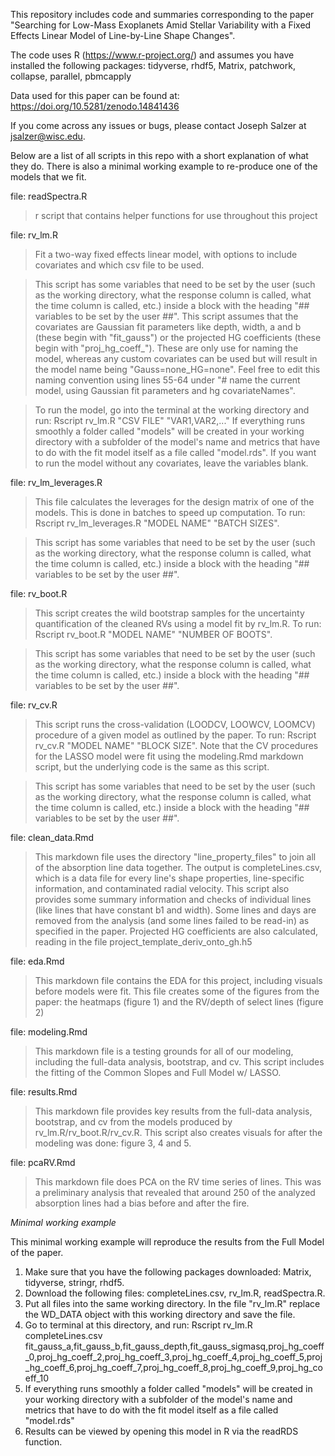 This repository includes code and summaries corresponding to the paper "Searching for Low-Mass Exoplanets Amid Stellar Variability with a Fixed Effects Linear Model of Line-by-Line Shape Changes".

The code uses R (https://www.r-project.org/) and assumes you have installed the following packages:
tidyverse, rhdf5, Matrix, patchwork, collapse, parallel, pbmcapply

Data used for this paper can be found at: https://doi.org/10.5281/zenodo.14841436

If you come across any issues or bugs, please contact Joseph Salzer at jsalzer@wisc.edu.

Below are a list of all scripts in this repo with a short explanation of what they do. There is also a minimal working example to re-produce one of the models that we fit.

file: readSpectra.R <br>
> r script that contains helper functions for use throughout this project

file: rv_lm.R <br>
> Fit a two-way fixed effects linear model, with options to include covariates and which csv file to be used.

> This script has some variables that need to be set by the user (such as the working directory, what the response column is called, what the time column is called, etc.) inside a block with the heading "## variables to be set by the user ##". This script assumes that the covariates are Gaussian fit parameters like depth, width, a and b (these begin with "fit_gauss") or the projected HG coefficients (these begin with "proj_hg_coeff_"). These are only use for naming the model, whereas any custom covariates can be used but will result in the model name being "Gauss=none_HG=none". Feel free to edit this naming convention using lines 55-64 under "# name the current model, using Gaussian fit parameters and hg covariateNames".

> To run the model, go into the terminal at the working directory and run: Rscript rv_lm.R "CSV FILE" "VAR1,VAR2,..." If everything runs smoothly a folder called "models" will be created in your working directory with a subfolder of the model's name and metrics that have to do with the fit model itself as a file called "model.rds".  If you want to run the model without any covariates, leave the variables blank. 

file: rv_lm_leverages.R <br>
> This file calculates the leverages for the design matrix of one of the models. This is done in batches to speed up computation. To run: Rscript rv_lm_leverages.R "MODEL NAME" "BATCH SIZES". 

> This script has some variables that need to be set by the user (such as the working directory, what the response column is called, what the time column is called, etc.) inside a block with the heading "## variables to be set by the user ##". 

file: rv_boot.R <br>
> This script creates the wild bootstrap samples for the uncertainty quantification of the cleaned RVs using a model fit by rv_lm.R. To run: Rscript rv_boot.R "MODEL NAME" "NUMBER OF BOOTS". 

> This script has some variables that need to be set by the user (such as the working directory, what the response column is called, what the time column is called, etc.) inside a block with the heading "## variables to be set by the user ##". 

file: rv_cv.R <br>
> This script runs the cross-validation (LOODCV, LOOWCV, LOOMCV) procedure of a given model as outlined by the paper. To run: Rscript rv_cv.R "MODEL NAME" "BLOCK SIZE". Note that the CV procedures for the LASSO model were fit using the modeling.Rmd markdown script, but the underlying code is the same as this script.

> This script has some variables that need to be set by the user (such as the working directory, what the response column is called, what the time column is called, etc.) inside a block with the heading "## variables to be set by the user ##". 

file: clean_data.Rmd <br>
> This markdown file uses the directory "line_property_files" to join all of the absorption line data together. The output is completeLines.csv, which is a data file for every line's shape properties, line-specific information, and contaminated radial velocity. This script also provides some summary information and checks of individual lines (like lines that have constant b1 and width). Some lines and days are removed from the analysis (and some lines failed to be read-in) as specified in the paper. Projected HG coefficients are also calculated, reading in the file project_template_deriv_onto_gh.h5
	
file: eda.Rmd <br>
> This markdown file contains the EDA for this project, including visuals before models were fit. This file creates some of the figures from the paper: the heatmaps (figure 1) and the RV/depth of select lines (figure 2)

file: modeling.Rmd <br>
> This markdown file  is a testing grounds for all of our modeling, including the full-data analysis, bootstrap, and cv. This script includes the fitting of the Common Slopes and Full Model w/ LASSO.

file: results.Rmd <br>
> This markdown file provides key results from the full-data analysis, bootstrap, and cv from the models produced by rv_lm.R/rv_boot.R/rv_cv.R. This script also creates visuals for after the modeling was done: figure 3, 4 and 5.
	
file: pcaRV.Rmd <br>
> This markdown file  does PCA on the RV time series of lines. This was a preliminary analysis that revealed that around 250 of the analyzed absorption lines had a bias before and after the fire.


*Minimal working example*

This minimal working example will reproduce the results from the Full Model of the paper.

1. Make sure that you have the following packages downloaded: Matrix, tidyverse, stringr, rhdf5.
2. Download the following files: completeLines.csv, rv_lm.R, readSpectra.R.
3. Put all files into the same working directory. In the file "rv_lm.R" replace the WD_DATA object with this working directory and save the file.
4. Go to terminal at this directory, and run: Rscript rv_lm.R completeLines.csv fit_gauss_a,fit_gauss_b,fit_gauss_depth,fit_gauss_sigmasq,proj_hg_coeff_0,proj_hg_coeff_2,proj_hg_coeff_3,proj_hg_coeff_4,proj_hg_coeff_5,proj_hg_coeff_6,proj_hg_coeff_7,proj_hg_coeff_8,proj_hg_coeff_9,proj_hg_coeff_10
5. If everything runs smoothly a folder called "models" will be created in your working directory with a subfolder of the model's name and metrics that have to do with the fit model itself as a file called "model.rds"
6. Results can be viewed by opening this model in R via the readRDS function.